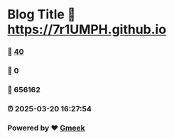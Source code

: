 # Blog Title :link: https://7r1UMPH.github.io 
### :page_facing_up: [40](https://7r1UMPH.github.io/tag.html) 
### :speech_balloon: 0 
### :hibiscus: 656162 
### :alarm_clock: 2025-03-20 16:27:54 
### Powered by :heart: [Gmeek](https://github.com/Meekdai/Gmeek)
